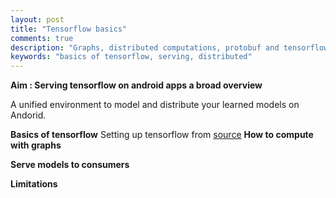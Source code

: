 ```yaml
---
layout: post
title: "Tensorflow basics"
comments: true
description: "Graphs, distributed computations, protobuf and tensorflow serving"
keywords: "basics of tensorflow, serving, distributed"
---
```


**Aim : Serving tensorflow on android apps a broad overview**

A unified environment to model and distribute your learned models on Andorid.

**Basics of tensorflow** 
Setting up tensorflow from [source](https://gist.github.com/vetional/3f75fa1a0a3923912d7b58819abef29f)
**How to compute with graphs**

**Serve models to consumers**

**Limitations**